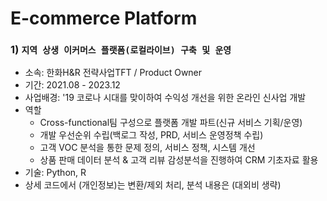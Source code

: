 # E-commerce Platform

### 1) `지역 상생 이커머스 플랫폼(로컬라이브) 구축 및 운영`
- 소속: 한화H&R 전략사업TFT / Product Owner
- 기간: 2021.08 - 2023.12 
- 사업배경: '19 코로나 시대를 맞이하여 수익성 개선을 위한 온라인 신사업 개발
- 역할
  * Cross-functional팀 구성으로 플랫폼 개발 파트(신규 서비스 기획/운영)
  * 개발 우선순위 수립(백로그 작성, PRD, 서비스 운영정책 수립)
  * 고객 VOC 분석을 통한 문제 정의, 서비스 정책, 시스템 개선
  * 상품 판매 데이터 분석 & 고객 리뷰 감성분석을 진행하여 CRM 기초자료 활용
- 기술: Python, R
- 상세 코드에서 (개인정보)는 변환/제외 처리, 분석 내용은 (대외비 생략)
